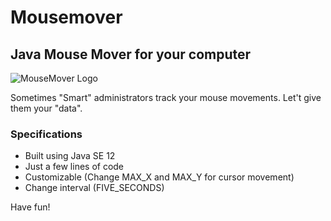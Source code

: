 # Mousemover

## Java Mouse Mover for your computer

![MouseMover Logo](https://github.com/tomsnews/mousemover/blob/master/logo.png)

Sometimes "Smart" administrators track your mouse movements. Let't give them your "data".

### Specifications

* Built using Java SE 12
* Just a few lines of code
* Customizable (Change MAX_X and MAX_Y for cursor movement)
* Change interval (FIVE_SECONDS)

Have fun!
